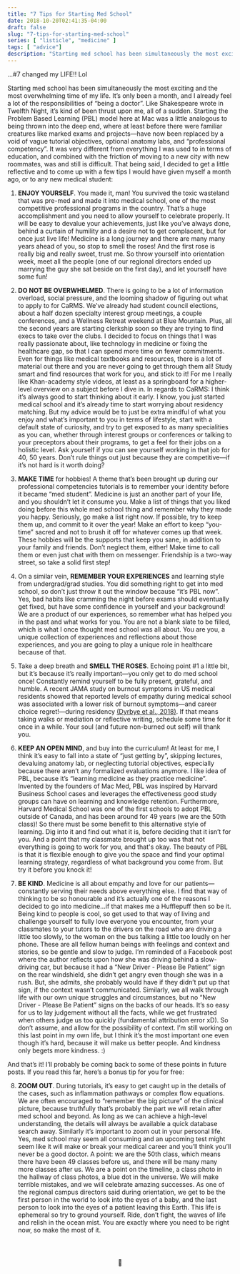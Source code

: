 ```yaml
---
title: "7 Tips for Starting Med School"
date: 2018-10-20T02:41:35-04:00
draft: false
slug: "7-tips-for-starting-med-school"
series: [ "listicle", "medicine" ]
tags: [ "advice"]
description: "Starting med school has been simultaneously the most exciting and the most overwhelming time of my life. It’s only been a month, and I already feel a lot of the responsibilities of “being a doctor”..."
---
```


...#7 changed my LIFE!! Lol

Starting med school has been simultaneously the most exciting and the most overwhelming time of my life. It’s only been a month, and I already feel a lot of the responsibilities of “being a doctor”. Like Shakespeare wrote in Twelfth Night, it’s kind of been thrust upon me, all of a sudden. Starting the Problem Based Learning (PBL) model here at Mac was a little analogous to being thrown into the deep end, where at least before there were familiar creatures like marked exams and projects—have now been replaced by a void of vague tutorial objectives, optional anatomy labs, and “professional competency”. It was very different from everything I was used to in terms of education, and combined with the friction of moving to a new city with new roommates, was and still is difficult. That being said, I decided to get a little reflective and to come up with a few tips I would have given myself a month ago, or to any new medical student:

1. **ENJOY YOURSELF**. You made it, man! You survived the toxic wasteland that was pre-med and made it into medical school, one of the most competitive professional programs in the country. That’s a huge accomplishment and you need to allow yourself to celebrate properly. It will be easy to devalue your achievements, just like you’ve always done, behind a curtain of humility and a desire not to get complacent, but for once just live life! Medicine is a long journey and there are many many years ahead of you, so stop to smell the roses! And the first rose is really big and really sweet, trust me. So throw yourself into orientation week, meet all the people (one of our regional directors ended up marrying the guy she sat beside on the first day), and let yourself have some fun!

2. **DO NOT BE OVERWHELMED**. There is going to be a lot of information overload, social pressure, and the looming shadow of figuring out what to apply to for CaRMS. We’ve already had student council elections, about a half dozen specialty interest group meetings, a couple conferences, and a Wellness Retreat weekend at Blue Mountain. Plus, all the second years are starting clerkship soon so they are trying to find execs to take over the clubs. I decided to focus on things that I was really passionate about, like technology in medicine or fixing the healthcare gap, so that I can spend more time on fewer commitments. Even for things like medical textbooks and resources, there is a lot of material out there and you are never going to get through them all! Study smart and find resources that work for you, and stick to it! For me I really like Khan-academy style videos, at least as a springboard for a higher-level overview on a subject before I dive in. In regards to CaRMS: I think it’s always good to start thinking about it early. I know, you just started medical school and it’s already time to start worrying about residency matching. But my advice would be to just be extra mindful of what you enjoy and what’s important to you in terms of lifestyle, start with a default state of curiosity, and try to get exposed to as many specialities as you can, whether through interest groups or conferences or talking to your preceptors about their programs, to get a feel for their jobs on a holistic level. Ask yourself if you can see yourself working in that job for 40, 50 years. Don’t rule things out just because they are competitive—if it’s not hard is it worth doing?

3. **MAKE TIME** for hobbies! A theme that’s been brought up during our professional competencies tutorials is to remember your identity before it became “med student”. Medicine is just an another part of your life, and you shouldn’t let it consume you. Make a list of things that you liked doing before this whole med school thing and remember why they made you happy. Seriously, go make a list right now. If possible, try to keep them up, and commit to it over the year! Make an effort to keep “you-time” sacred and not to brush it off for whatever comes up that week. These hobbies will be the supports that keep you sane, in addition to your family and friends. Don’t neglect them, either! Make time to call them or even just chat with them on messenger. Friendship is a two-way street, so take a solid first step!

4. On a similar vein, **REMEMBER YOUR EXPERIENCES** and learning style from undergrad/grad studies. You did something right to get into med school, so don’t just throw it out the window because “it’s PBL now”. Yes, bad habits like cramming the night before exams should eventually get fixed, but have some confidence in yourself and your background! We are a product of our experiences, so remember what has helped you in the past and what works for you. You are not a blank slate to be filled, which is what I once thought med school was all about. You are you, a unique collection of experiences and reflections about those experiences, and you are going to play a unique role in healthcare because of that.

5. Take a deep breath and **SMELL THE ROSES**. Echoing point #1 a little bit, but it’s because it’s really important—you only get to do med school once! Constantly remind yourself to be fully present, grateful, and humble. A recent JAMA study on burnout symptoms in US medical residents showed that reported levels of empathy during medical school was associated with a lower risk of burnout symptoms—and career choice regret!—during residency [(Dyrbye et al., 2018)](https://jamanetwork.com/journals/jama/article-abstract/2702870). If that means taking walks or mediation or reflective writing, schedule some time for it once in a while. Your soul (and future non-burned out self) will thank you.

6. **KEEP AN OPEN MIND**, and buy into the curriculum! At least for me, I think it’s easy to fall into a state of “just getting by”, skipping lectures, devaluing anatomy lab, or neglecting tutorial objectives, especially because there aren’t any formalized evaluations anymore. I like idea of PBL, because it’s “learning medicine as they practice medicine”. Invented by the founders of Mac Med, PBL was inspired by Harvard Business School cases and leverages the effectiveness good study groups can have on learning and knowledge retention. Furthermore, Harvard Medical School was one of the first schools to adopt PBL outside of Canada, and has been around for 49 years (we are the 50th class)! So there must be some benefit to this alternative style of learning. Dig into it and find out what it is, before deciding that it isn’t for you. And a point that my classmate brought up too was that not everything is going to work for you, and that's okay. The beauty of PBL is that it is flexible enough to give you the space and find your optimal learning strategy, regardless of what background you come from. But try it before you knock it!

7. **BE KIND**. Medicine is all about empathy and love for our patients—constantly serving their needs above everything else. I find that way of thinking to be so honourable and it’s actually one of the reasons I decided to go into medicine...if that makes me a Hufflepuff then so be it. Being kind to people is cool, so get used to that way of living and challenge yourself to fully love everyone you encounter, from your classmates to your tutors to the drivers on the road who are driving a little too slowly, to the woman on the bus talking a little too loudly on her phone. These are all fellow human beings with feelings and context and stories, so be gentle and slow to judge. I’m reminded of a Facebook post where the author reflects upon how she was driving behind a slow-driving car, but because it had a “New Driver - Please Be Patient” sign on the rear windshield, she didn’t get angry even though she was in a rush. But, she admits, she probably would have if they didn’t put up that sign, if the context wasn’t communicated. Similarly, we all walk through life with our own unique struggles and circumstances, but no “New Driver - Please Be Patient” signs on the backs of our heads. It’s so easy for us to lay judgement without all the facts, while we get frustrated when others judge us too quickly (fundamental attribution error xD). So don’t assume, and allow for the possibility of context. I’m still working on this last point in my own life, but I think it’s the most important one even though it’s hard, because it will make us better people. And kindness only begets more kindness. :)

And that’s it! I’ll probably be coming back to some of these points in future posts. If you read this far, here’s a bonus tip for you for free:

8. **ZOOM OUT**. During tutorials, it’s easy to get caught up in the details of the cases, such as inflammation pathways or complex flow equations. We are often encouraged to “remember the big picture” of the clinical picture, because truthfully that’s probably the part we will retain after med school and beyond. As long as we can achieve a high-level understanding, the details will always be available a quick database search away. Similarly it’s important to zoom out in your personal life. Yes, med school may seem all consuming and an upcoming test might seem like it will make or break your medical career and you’ll think you’ll never be a good doctor. A point: we are the 50th class, which means there have been 49 classes before us, and there will be many many more classes after us. We are a point on the timeline, a class photo in the hallway of class photos, a blue dot in the universe. We will make terrible mistakes, and we will celebrate amazing successes. As one of the regional campus directors said during orientation, we get to be the first person in the world to look into the eyes of a baby, and the last person to look into the eyes of a patient leaving this Earth. This life is ephemeral so try to ground yourself. Ride, don’t fight, the waves of life and relish in the ocean mist. You are exactly where you need to be right now, so make the most of it. 

<br>
<div style="text-align: center; padding: 5%;"> 🌊 </div>

<br>
<br>




